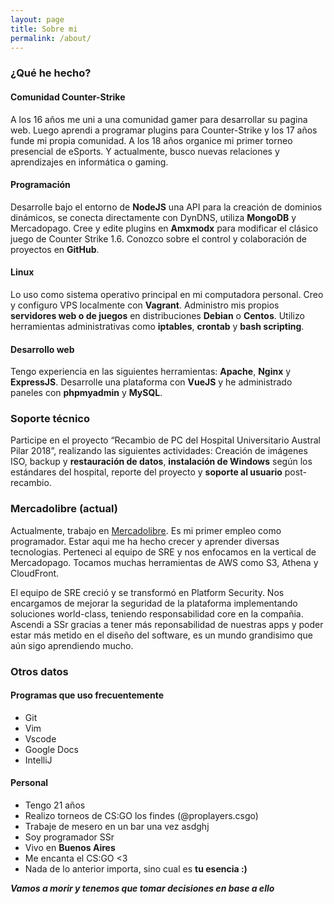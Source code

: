 ```yaml
---
layout: page
title: Sobre mi
permalink: /about/
---
```


### ¿Qué he hecho?

#### Comunidad Counter-Strike
A los 16 años me uni a una comunidad gamer para desarrollar su pagina web. Luego aprendi a programar plugins para Counter-Strike y los 17 años funde mi propia comunidad. A los 18 años organice mi primer torneo presencial de eSports. Y actualmente, busco nuevas relaciones y aprendizajes en informática o gaming.

#### Programación
Desarrolle bajo el entorno de **NodeJS** una API para la creación de dominios dinámicos, se conecta directamente con DynDNS, utiliza **MongoDB** y Mercadopago. Cree y edite plugins en **Amxmodx** para modificar el clásico juego de Counter Strike 1.6. Conozco sobre el control y colaboración de proyectos en **GitHub**. 

#### Linux
Lo uso como sistema operativo principal en mi computadora personal. Creo y configuro VPS localmente con **Vagrant**. Administro mis propios **servidores web o de juegos** en distribuciones **Debian** o **Centos**. Utilizo herramientas administrativas como **iptables**, **crontab** y **bash scripting**.

#### Desarrollo web
Tengo experiencia en las siguientes herramientas: **Apache**, **Nginx** y **ExpressJS**. Desarrolle una plataforma con **VueJS** y he administrado paneles con **phpmyadmin** y **MySQL**.

### Soporte técnico
Participe en el proyecto “Recambio de PC del Hospital Universitario Austral Pilar 2018”, realizando las siguientes actividades: Creación de imágenes ISO, backup y **restauración de datos**, **instalación de Windows** según los estándares del hospital, reporte del proyecto y **soporte al usuario** post-recambio.

### Mercadolibre (actual)
Actualmente, trabajo en [Mercadolibre](https://es.wikipedia.org/wiki/MercadoLibre). Es mi primer empleo como programador. Estar aqui me ha hecho crecer y aprender diversas tecnologias. Perteneci al equipo de SRE y nos enfocamos en la vertical de Mercadopago. Tocamos muchas herramientas de AWS como S3, Athena y CloudFront.

El equipo de SRE creció y se transformó en Platform Security. Nos encargamos de mejorar la seguridad de la plataforma implementando soluciones world-class, teniendo responsabilidad core en la compañia. Ascendi a SSr gracias a tener más reponsabilidad de nuestras apps y poder estar más metido en el diseño del software, es un mundo grandisimo que aún sigo aprendiendo mucho.

### Otros datos

#### Programas que uso frecuentemente
- Git
- Vim
- Vscode
- Google Docs
- IntelliJ

#### Personal
- Tengo 21 años
- Realizo torneos de CS:GO los findes (@proplayers.csgo)
- Trabaje de mesero en un bar una vez asdghj
- Soy programador SSr
- Vivo en **Buenos Aires**
- Me encanta el CS:GO <3
- Nada de lo anterior importa, sino cual es **tu esencia :)**


***Vamos a morir y tenemos que tomar decisiones en base a ello***
